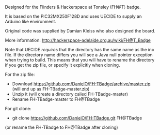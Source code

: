 Designed for the Flinders & Hackerspace at Tonsley (FH@T) badge.

It is based on the PIC32MX250F128D and uses UECIDE to supply an Arduino
like environment.

Original code was supplied by Damian Kleiss who also designed the board.

More information: http://hackerspace-adelaide.org.au/wiki/FH@T_Badge

Note that UECIDE *requires* that the directory has the same name as
the ino file. If the directory name differs you will see a Java null
pointer exception when trying to build. This means that you will have
to rename the directory if you get the zip file, or specify it
explicitly when cloning.

For the zip file:
* Download https://github.com/DanielO/FH-TBadge/archive/master.zip
(will end up as FH-TBadge-master.zip)
* Unzip it (will create a directory called FH-TBadge-master)
* Rename FH-TBadge-master to FH@TBadge

For git clone:
* git clone https://github.com/DanielO/FH-TBadge.git FH@TBadge

(or rename the FH-TBadge to FH@TBadge after cloning)
